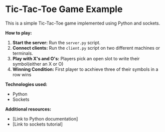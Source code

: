 # Tic-Tac-Toe Game Example

This is a simple Tic-Tac-Toe game implemented using Python and sockets.

**How to play:**
1. **Start the server:** Run the `server.py` script.
2. **Connect clients:** Run the `client.py` script on two different machines or terminals.
3. **Play with X's and O's:** Players pick an open slot to write their symbol(either an X or O)
4. **Winning Condition:** First player to acxhieve three of their symbols in a row wins

**Technologies used:**
* Python
* Sockets

**Additional resources:**
* [Link to Python documentation]
* [Link to sockets tutorial]
